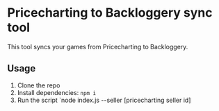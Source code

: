 # Pricecharting to Backloggery sync tool

This tool syncs your games from Pricecharting to Backloggery.

## Usage

1. Clone the repo
1. Install dependencies: `npm i`
1. Run the script `node index.js --seller [pricecharting seller id]
